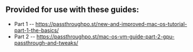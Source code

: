 ## Provided for use with these guides:
* Part 1 -- https://passthroughpo.st/new-and-improved-mac-os-tutorial-part-1-the-basics/
* Part 2 -- https://passthroughpo.st/mac-os-vm-guide-part-2-gpu-passthrough-and-tweaks/

